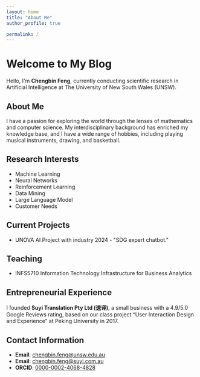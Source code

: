 ```yaml
---
layout: home
title: "About Me"
author_profile: true

permalink: /
---
```


# Welcome to My Blog

Hello, I'm **Chengbin Feng**, currently conducting scientific research in Artificial Intelligence at The University of New South Wales (UNSW).

## About Me

I have a passion for exploring the world through the lenses of mathematics and computer science. My interdisciplinary background has enriched my knowledge base, and I have a wide range of hobbies, including playing musical instruments, drawing, and basketball.

## Research Interests

- Machine Learning
- Neural Networks
- Reinforcement Learning
- Data Mining
- Large Language Model
- Customer Needs  

## Current Projects
- UNOVA AI Project with industry 2024 - "SDG expert chatbot."

## Teaching
- INFS5710 Information Technology Infrastructure for Business Analytics

## Entrepreneurial Experience

I founded **Suyi Translation Pty Ltd (速译)**, a small business with a 4.9/5.0 Google Reviews rating, based on our class project “User Interaction Design and Experience” at Peking University in 2017.

## Contact Information

- **Email**: [chengbin.feng@unsw.edu.au](mailto:chengbin.feng@unsw.edu.au)
- **Email**: [chengbin.feng@suyi.com.au](mailto:chengbin.feng@suyi.com.au)
- **ORCID**: [0000-0002-4068-4828](https://orcid.org/0000-0002-4068-4828)
